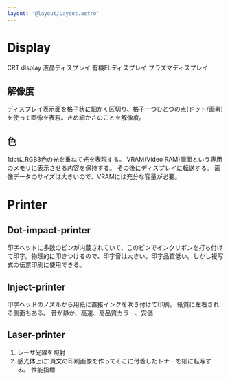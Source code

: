 ```yaml
---
layout: '@layout/Layout.astro'
---
```

# Display
CRT display
液晶ディスプレイ
有機ELディスプレイ
プラズマディスプレイ

## 解像度
ディスプレイ表示面を格子状に細かく区切り、格子一つひとつの点(ドット/画素)を使って画像を表現。きめ細かさのことを解像度。
## 色
1dotにRGB3色の光を重ねて光を表現する。
VRAM(Video RAM)画面という専用のメモリに表示させる内容を保持する。
その後にディスプレイに転送する。
画像データのサイズは大きいので、VRAMには充分な容量が必要。

# Printer
## Dot-impact-printer
印字ヘッドに多数のピンが内蔵されていて、このピンでインクリボンを打ち付けて印字。物理的に叩きつけるので、印字音は大きい。印字品質低い。しかし複写式の伝票印刷に使用できる。
## Inject-printer
印字ヘッドのノズルから用紙に直接インクを吹き付けて印刷。
紙質に左右される側面もある。
音が静か、高速、高品質カラー、安価
## Laser-printer
1. レーザ光線を照射
2. 感光体上に1頁文の印刷画像を作ってそこに付着したトナーを紙に転写する。
性能指標